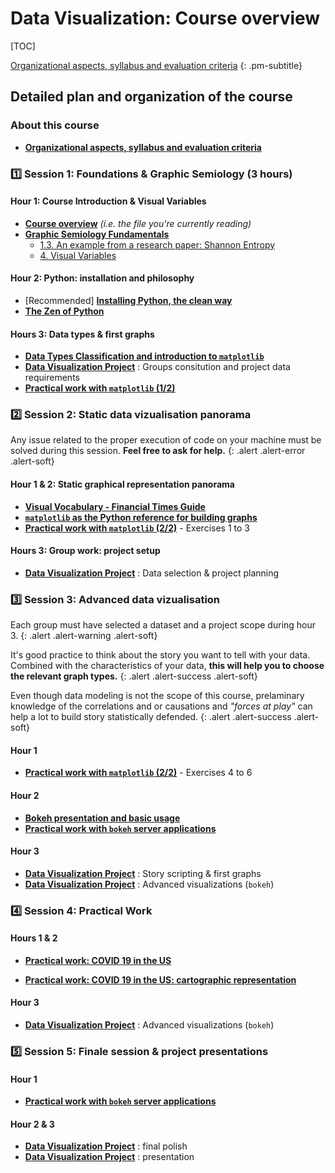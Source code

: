 # Data Visualization: Course overview


[TOC]

[Organizational aspects, syllabus and evaluation criteria](#detailed-plan-and-organization-of-the-course)
{: .pm-subtitle}


<!-- <hr class="my-5 border-base-200"> -->




## Detailed plan and organization of the course


### About this course

- [**Organizational aspects, syllabus and evaluation criteria**](session_0.md)

### 1️⃣ Session 1: Foundations & Graphic Semiology (3 hours)

#### Hour 1: Course Introduction & Visual Variables

- [**Course overview**](00_plan.md) *(i.e. the file you're currently reading)*
- [**Graphic Semiology Fundamentals**](session_1_a.md)
    - [1.3. An example from a research paper: Shannon Entropy](session_1_a0_shannon.md)
    - [4. Visual Variables](session_1_a1_visual.md)


#### Hour 2: Python: installation and philosophy


- <span class="text-base-content/60"> [Recommended] [**Installing Python, the clean way**](session_1_b.md) </span>
- [**The Zen of Python**](session_1_c.md)


#### Hours 3: Data types & first graphs

- [**Data Types Classification and introduction to `matplotlib`**](session_1_d.md)
- [**Data Visualization Project**](session_1_e.md) : Groups consitution and project data requirements
- [**Practical work with `matplotlib` (1/2)**](session_1_f.md)


### 2️⃣ Session 2: Static data vizualisation panorama


Any issue related to the proper execution of code on your machine must be solved during this session. **Feel free to ask for help.**
{: .alert .alert-error .alert-soft}

#### Hour 1 & 2: Static graphical representation panorama

- [**Visual Vocabulary - Financial Times Guide**](session_2_a.md)
- [**`matplotlib` as the Python reference for building graphs**](session_2_b.md)
- [**Practical work with `matplotlib` (2/2)**](session_2_c.md) - Exercises 1 to 3
<!-- Proposer en groupe -->



#### Hours 3: Group work: project setup

- [**Data Visualization Project**](session_1_e.md) : Data selection & project planning


<!-- Precise deilverable -->



### 3️⃣ Session 3: Advanced data vizualisation



Each group must have selected a dataset and a project scope during hour 3.
{: .alert .alert-warning .alert-soft}

It's good practice to think about the story you want to tell with your data. Combined with the characteristics of your data, **this will help you to choose the relevant graph types.** 
{: .alert .alert-success .alert-soft}

Even though data modeling is not the scope of this course, prelaminary knowledge of the correlations and or causations and *"forces at play"* can help a lot to build story statistically defended.
{: .alert .alert-success .alert-soft}



#### Hour 1

- [**Practical work with `matplotlib` (2/2)**](session_2_c.md) - Exercises 4 to 6
<!-- Include geojson here -->

#### Hour 2

- [**Bokeh presentation and basic usage**](session_3_a.md)
- [**Practical work with `bokeh` server applications**](session_3_b.md) 

#### Hour 3

- [**Data Visualization Project**](session_1_e.md) : Story scripting & first graphs
- [**Data Visualization Project**](session_1_e.md) : Advanced visualizations (`bokeh`)

### 4️⃣ Session 4: Practical Work

#### Hours 1 & 2

- [**Practical work: COVID 19 in the US**](01_session_4_a.md)

- [**Practical work: COVID 19 in the US: cartographic representation**](01_session_4_b.md)



#### Hour 3

- [**Data Visualization Project**](session_1_e.md) : Advanced visualizations (`bokeh`)



### 5️⃣ Session 5: Finale session & project presentations



#### Hour 1

- [**Practical work with `bokeh` server applications**](session_3_b.md) 



#### Hour 2 & 3

- [**Data Visualization Project**](session_1_e.md) : final polish
- [**Data Visualization Project**](session_1_e.md) : presentation





